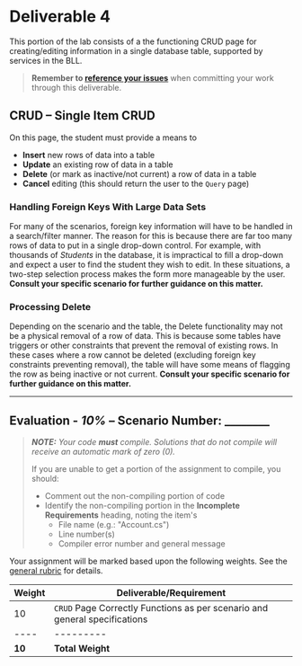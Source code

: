 # Deliverable 4

This portion of the lab consists of a the functioning CRUD page for creating/editing information in a single database table, supported by services in the BLL.

> **Remember to [reference your issues](./Deliverable-1.md)** when committing your work through this deliverable.

## CRUD – Single Item CRUD

On this page, the student must provide a means to

* **Insert** new rows of data into a table
* **Update** an existing row of data in a table
* **Delete** (or mark as inactive/not current) a row of data in a table
* **Cancel** editing (this should return the user to the `Query` page)

### Handling Foreign Keys With Large Data Sets

For many of the scenarios, foreign key information will have to be handled in a search/filter manner. The reason for this is because there are far too many rows of data to put in a single drop-down control. For example, with thousands of *Students* in the database, it is impractical to fill a drop-down and expect a user to find the student they wish to edit. In these situations, a two-step selection process makes the form more manageable by the user. **Consult your specific scenario for further guidance on this matter.**

### Processing Delete

Depending on the scenario and the table, the Delete functionality may not be a physical removal of a row of data. This is because some tables have triggers or other constraints that prevent the removal of existing rows. In these cases where a row cannot be deleted (excluding foreign key constraints preventing removal), the table will have some means of flagging the row as being inactive or not current. **Consult your specific scenario for further guidance on this matter.**

----

## Evaluation - *10%* – Scenario Number: ________

> ***NOTE:** Your code **must** compile. Solutions that do not compile will receive an automatic mark of zero (0).*
>
> If you are unable to get a portion of the assignment to compile, you should:
>
> - Comment out the non-compiling portion of code
> - Identify the non-compiling portion in the **Incomplete Requirements** heading, noting the item's
>   - File name (e.g.: "Account.cs")
>   - Line number(s)
>   - Compiler error number and general message

Your assignment will be marked based upon the following weights. See the [general rubric](./ReadMe.md#generalized-marking-rubric) for details.

| Weight | Deliverable/Requirement |
| ---- | --------- |
| 10 | `CRUD` Page Correctly Functions as per scenario and general specifications |
| ---- | --------- |
| **10** | **Total Weight** |

<!-- 

* Lab Documentation (Web Form)
  - [ ] List of known bugs & incomplete portions of lab
* Project Architecture & Code Quality
  - [ ] Proper & consistent use of exceptions and exception handling
  - [ ] Separate BLL classes coded for all the required tables
  - [ ] BLL method(s) required for all form queries
  - [ ] BLL method required for Add
  - [ ] BLL method required for Update
  - [ ] BLL method(s) required for Delete
* Form A – Single Item CRUD
  - [ ] Form correctly populates DropDownList controls on Page_Load event
  - [ ] Form correctly applies a UI for the appropriate search technique (use of filter where requested)
  - [ ] Form correctly uses stored procedures for the appropriate search technique (use of filter where requested)
  - [ ] Form correctly uses the appropriate search techniques/filters to Foreign Key references (where applicable)
  - [ ] Form correctly looks up and displays a single item
  - [ ] Form demonstrations use of DataSource controls and code-behind to fill/populate data-bound controls
  - [ ] Form uses disabled (non-editable) controls for all data that is not related to Add/Update functionality
  - [ ] Form correctly uses Validation controls for client-side validation of Add/Update functionality
  - [ ] Form correctly uses Validation controls for server-side validation of Add/Update functionality
  - [ ] Form correctly adds data to a database
  - [ ] Form correctly gives up-to-date feedback on whether the add was successful or not
  - [ ] Form correctly refreshes the web page display whether the add was successful or not
  - [ ] Form correctly updates data in the database
  - [ ] Form correctly gives up-to-date feedback on whether the update was successful or not
  - [ ] Form correctly refreshes the web page display whether the update was successful or not
  - [ ] Form correctly performs Delete of data (or equivalent) in the database
  - [ ] Form correctly gives up-to-date feedback on whether the attempted delete (as applicable) is successful
  - [ ] Form correctly refreshes the web page display whether the delete was successful or not
  - [ ] Messages correctly identifies items on the web page.

-->
